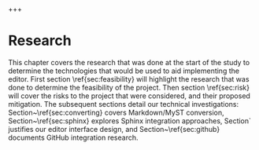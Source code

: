 +++
# Research

This chapter covers the research that was done at the start of the study to determine the technologies that would be used to aid implementing the editor. First section \ref{sec:feasibility} will highlight the research that was done to determine the feasibility of the project. Then section \ref{sec:risk} will cover the risks to the project that were considered, and their proposed mitigation. The subsequent sections detail our technical investigations: Section~\ref{sec:converting} covers Markdown/MyST conversion, Section~\ref{sec:sphinx} explores Sphinx integration approaches, Section\` justifies our editor interface design, and Section~\ref{sec:github} documents GitHub integration research.